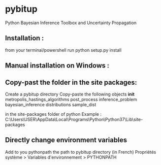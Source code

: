# pybitup
Python Bayesian Inference Toolbox and Uncertainty Propagation 

Installation : 
--------------------------
from your terminal/powershell run
python setup.py install 


Manual installation on Windows : 
--------------------------

Copy-past the folder in the site packages: 
-------------------------------------------
Create a pybitup directory
Copy-paste the following objects 
__init__
metropolis_hastings_algorithms
post_process
inference_problem
bayesian_inference
distributions
sample_dist

in the site-packages folder of python 
Example : 
C:\Users\USER\AppData\Local\Programs\Python\Python37\Lib\site-packages


Directly change environment variables 
------------------------------------
Add to you pythonpath the path to pybitup directory 
(in French) 
Propriétés système > Variables d'environnement > PYTHONPATH 
